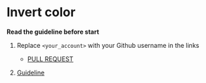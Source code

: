 # Invert color

**Read the guideline before start**

1. Replace `<your_account>` with your Github username in the links
    - [PULL REQUEST](https://github.com/mate-academy/js_task-case-swapping/pull/166/)

2. [Guideline](https://github.com/mate-academy/js_task-guideline/blob/master/README.md)
